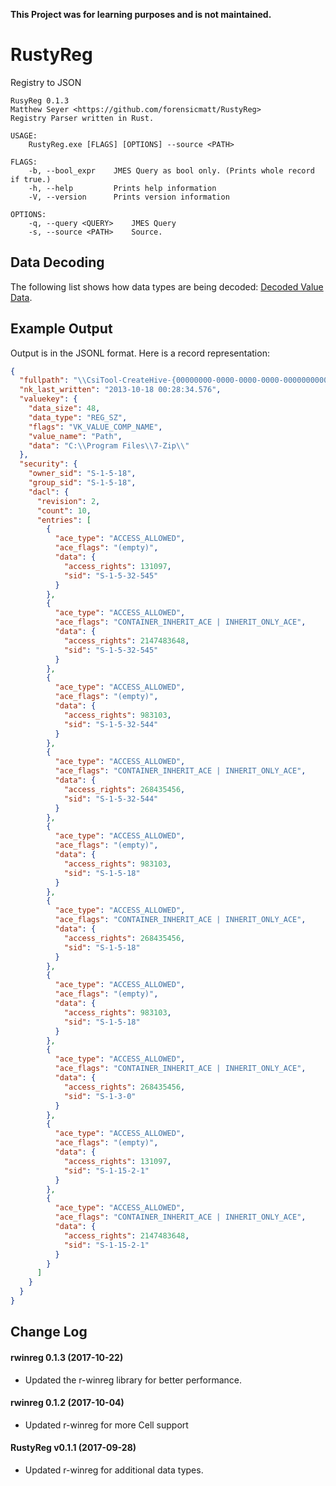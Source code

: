 **This Project was for learning purposes and is not maintained.**

# RustyReg
Registry to JSON

```
RusyReg 0.1.3
Matthew Seyer <https://github.com/forensicmatt/RustyReg>
Registry Parser written in Rust.

USAGE:
    RustyReg.exe [FLAGS] [OPTIONS] --source <PATH>

FLAGS:
    -b, --bool_expr    JMES Query as bool only. (Prints whole record if true.)
    -h, --help         Prints help information
    -V, --version      Prints version information

OPTIONS:
    -q, --query <QUERY>    JMES Query
    -s, --source <PATH>    Source.
```

## Data Decoding
The following list shows how data types are being decoded: [Decoded Value Data](https://github.com/forensicmatt/r-winreg/blob/master/README.md#decoded-value-data).

## Example Output
Output is in the JSONL format. Here is a record representation:

```json
{
  "fullpath": "\\CsiTool-CreateHive-{00000000-0000-0000-0000-000000000000}\\7-Zip\\Path",
  "nk_last_written": "2013-10-18 00:28:34.576",
  "valuekey": {
    "data_size": 48,
    "data_type": "REG_SZ",
    "flags": "VK_VALUE_COMP_NAME",
    "value_name": "Path",
    "data": "C:\\Program Files\\7-Zip\\"
  },
  "security": {
    "owner_sid": "S-1-5-18",
    "group_sid": "S-1-5-18",
    "dacl": {
      "revision": 2,
      "count": 10,
      "entries": [
        {
          "ace_type": "ACCESS_ALLOWED",
          "ace_flags": "(empty)",
          "data": {
            "access_rights": 131097,
            "sid": "S-1-5-32-545"
          }
        },
        {
          "ace_type": "ACCESS_ALLOWED",
          "ace_flags": "CONTAINER_INHERIT_ACE | INHERIT_ONLY_ACE",
          "data": {
            "access_rights": 2147483648,
            "sid": "S-1-5-32-545"
          }
        },
        {
          "ace_type": "ACCESS_ALLOWED",
          "ace_flags": "(empty)",
          "data": {
            "access_rights": 983103,
            "sid": "S-1-5-32-544"
          }
        },
        {
          "ace_type": "ACCESS_ALLOWED",
          "ace_flags": "CONTAINER_INHERIT_ACE | INHERIT_ONLY_ACE",
          "data": {
            "access_rights": 268435456,
            "sid": "S-1-5-32-544"
          }
        },
        {
          "ace_type": "ACCESS_ALLOWED",
          "ace_flags": "(empty)",
          "data": {
            "access_rights": 983103,
            "sid": "S-1-5-18"
          }
        },
        {
          "ace_type": "ACCESS_ALLOWED",
          "ace_flags": "CONTAINER_INHERIT_ACE | INHERIT_ONLY_ACE",
          "data": {
            "access_rights": 268435456,
            "sid": "S-1-5-18"
          }
        },
        {
          "ace_type": "ACCESS_ALLOWED",
          "ace_flags": "(empty)",
          "data": {
            "access_rights": 983103,
            "sid": "S-1-5-18"
          }
        },
        {
          "ace_type": "ACCESS_ALLOWED",
          "ace_flags": "CONTAINER_INHERIT_ACE | INHERIT_ONLY_ACE",
          "data": {
            "access_rights": 268435456,
            "sid": "S-1-3-0"
          }
        },
        {
          "ace_type": "ACCESS_ALLOWED",
          "ace_flags": "(empty)",
          "data": {
            "access_rights": 131097,
            "sid": "S-1-15-2-1"
          }
        },
        {
          "ace_type": "ACCESS_ALLOWED",
          "ace_flags": "CONTAINER_INHERIT_ACE | INHERIT_ONLY_ACE",
          "data": {
            "access_rights": 2147483648,
            "sid": "S-1-15-2-1"
          }
        }
      ]
    }
  }
}
```

## Change Log
#### rwinreg 0.1.3 (2017-10-22)
- Updated the r-winreg library for better performance.

#### rwinreg 0.1.2 (2017-10-04)
- Updated r-winreg for more Cell support

#### RustyReg v0.1.1 (2017-09-28)
- Updated r-winreg for additional data types.
